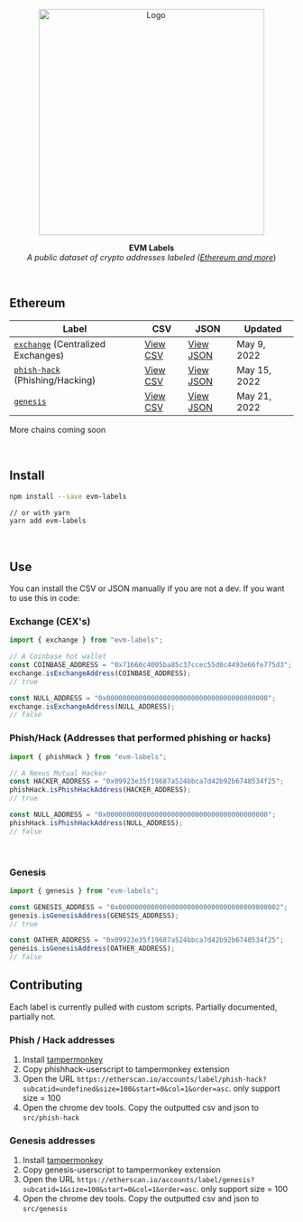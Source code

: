 <p align="center">
  <a><img src="https://etherscan.io/images/logo-ether.png?v=0.0.2" title="Logo" width="400"/></a>
</p>
<p align="center">
  <b>
    EVM Labels
  </b>
  <br>
  <i>A public dataset of crypto addresses labeled (<a href="https://etherscan.io/labelcloud">Ethereum and more</a></i>)
  <br>
</p>

<br/>

## Ethereum

| Label                                                                              | CSV                                          | JSON                                           | Updated      |
| ---------------------------------------------------------------------------------- | -------------------------------------------- | ---------------------------------------------- | ------------ |
| [`exchange`](https://etherscan.io/accounts/label/exchange) (Centralized Exchanges) | [View CSV](./src/mainnet/exchange/all.csv)   | [View JSON](./src/mainnet/exchange/all.json)   | May 9, 2022  |
| [`phish-hack`](https://etherscan.io/accounts/label/phish-hack) (Phishing/Hacking)  | [View CSV](./src/mainnet/phish-hack/all.csv) | [View JSON](./src/mainnet/phish-hack/all.json) | May 15, 2022 |
| [`genesis`](https://etherscan.io/accounts/label/genesis)                           | [View CSV](./src/mainnet/genesis/all.csv)    | [View JSON](./src/mainnet/genesis/all.json)    | May 21, 2022 |

More chains coming soon

<br/>

## Install

```sh
npm install --save evm-labels

// or with yarn
yarn add evm-labels
```

<br/>

## Use

You can install the CSV or JSON manually if you are not a dev. If you want to use this in code:

### Exchange (CEX's)

```js
import { exchange } from "evm-labels";

// A Coinbase hot wallet
const COINBASE_ADDRESS = "0x71660c4005ba85c37ccec55d0c4493e66fe775d3";
exchange.isExchangeAddress(COINBASE_ADDRESS);
// true

const NULL_ADDRESS = "0x0000000000000000000000000000000000000000";
exchange.isExchangeAddress(NULL_ADDRESS);
// false
```

### Phish/Hack (Addresses that performed phishing or hacks)

```js
import { phishHack } from "evm-labels";

// A Nexus Mutual Hacker
const HACKER_ADDRESS = "0x09923e35f19687a524bbca7d42b92b6748534f25";
phishHack.isPhishHackAddress(HACKER_ADDRESS);
// true

const NULL_ADDRESS = "0x0000000000000000000000000000000000000000";
phishHack.isPhishHackAddress(NULL_ADDRESS);
// false
```

<br/>

### Genesis

```js
import { genesis } from "evm-labels";

const GENESIS_ADDRESS = "0x0000000000000000000000000000000000000002";
genesis.isGenesisAddress(GENESIS_ADDRESS);
// true

const OATHER_ADDRESS = "0x09923e35f19687a524bbca7d42b92b6748534f25";
genesis.isGenesisAddress(OATHER_ADDRESS);
// false
```

## Contributing

Each label is currently pulled with custom scripts. Partially documented, partially not.

### Phish / Hack addresses

1. Install [tampermonkey](https://chrome.google.com/webstore/detail/tampermonkey/dhdgffkkebhmkfjojejmpbldmpobfkfo?utm_source=chrome-ntp-icon)
2. Copy phishhack-userscript to tampermonkey extension
3. Open the URL `https://etherscan.io/accounts/label/phish-hack?subcatid=undefined&size=100&start=0&col=1&order=asc`. only support size = 100
4. Open the chrome dev tools. Copy the outputted csv and json to `src/phish-hack`

### Genesis addresses

1. Install [tampermonkey](https://chrome.google.com/webstore/detail/tampermonkey/dhdgffkkebhmkfjojejmpbldmpobfkfo?utm_source=chrome-ntp-icon)
2. Copy genesis-userscript to tampermonkey extension
3. Open the URL `https://etherscan.io/accounts/label/genesis?subcatid=1&size=100&start=0&col=1&order=asc`. only support size = 100
4. Open the chrome dev tools. Copy the outputted csv and json to `src/genesis`

